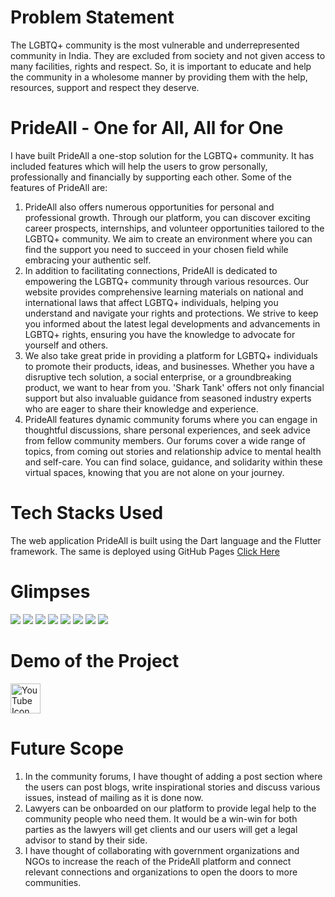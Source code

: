 # Problem Statement
The LGBTQ+ community is the most vulnerable and underrepresented community in India. They are excluded from society and not given access to many facilities, rights and respect. So, it is important to educate and help the community in a wholesome manner by providing them with the help, resources, support and respect they deserve.

# PrideAll - One for All, All for One
I have built PrideAll a one-stop solution for the LGBTQ+ community. It has included features which will help the users to grow personally, professionally and financially by supporting each other. Some of the features of PrideAll are:

1. PrideAll also offers numerous opportunities for personal and professional growth. Through our platform, you can discover exciting career prospects, internships, and volunteer opportunities tailored to the LGBTQ+ community. We aim to create an environment where you can find the support you need to succeed in your chosen field while embracing your authentic self.
2. In addition to facilitating connections, PrideAll is dedicated to empowering the LGBTQ+ community through various resources. Our website provides comprehensive learning materials on national and international laws that affect LGBTQ+ individuals, helping you understand and navigate your rights and protections. We strive to keep you informed about the latest legal developments and advancements in LGBTQ+ rights, ensuring you have the knowledge to advocate for yourself and others.
3. We also take great pride in providing a platform for LGBTQ+ individuals to promote their products, ideas, and businesses. Whether you have a disruptive tech solution, a social enterprise, or a groundbreaking product, we want to hear from you. 'Shark Tank' offers not only financial support but also invaluable guidance from seasoned industry experts who are eager to share their knowledge and experience.
4. PrideAll features dynamic community forums where you can engage in thoughtful discussions, share personal experiences, and seek advice from fellow community members. Our forums cover a wide range of topics, from coming out stories and relationship advice to mental health and self-care. You can find solace, guidance, and solidarity within these virtual spaces, knowing that you are not alone on your journey. 

# Tech Stacks Used
The web application PrideAll is built using the Dart language and the Flutter framework. The same is deployed using GitHub Pages <a href="https://namya13jain.github.io/PrideAll.github.io/#home_page">Click Here</a>

# Glimpses
<img src="https://github.com/Namya13Jain/PrideAll/assets/100767035/4d1057bf-e4d0-4e47-a3e9-95cf7887ff97">
<img src="https://github.com/Namya13Jain/PrideAll/assets/100767035/484c057a-292b-4cad-aa8a-24e3db7ad5fc">
<img src="https://github.com/Namya13Jain/PrideAll/assets/100767035/72e7c00a-94b4-471e-b234-551e2402329b">
<img src="https://github.com/Namya13Jain/PrideAll/assets/100767035/23c44fc8-e9b9-4f1e-868d-63a69a60905c">
<img src="https://github.com/Namya13Jain/PrideAll/assets/100767035/ec9eb56f-a1be-4ea2-b612-ee175a6b7881">
<img src="https://github.com/Namya13Jain/PrideAll/assets/100767035/47817d43-f6b9-418c-8c9c-18a2d52e1ec6">
<img src="https://github.com/Namya13Jain/PrideAll/assets/100767035/55136e93-be4d-4c36-ba15-8d102a6719b3">
<img src="https://github.com/Namya13Jain/PrideAll/assets/100767035/0ef0073c-4ece-48f5-ba46-95c94f308225">

# Demo of the Project

<a href="https://www.youtube.com" target="_blank">
  <img src="https://img.icons8.com/fluent/48/000000/youtube-play.png" alt="YouTube Icon" width="48" height="48">
</a>

# Future Scope
1. In the community forums, I have thought of adding a post section where the users can post blogs, write inspirational stories and discuss various issues, instead of mailing as it is done now.
2. Lawyers can be onboarded on our platform to provide legal help to the community people who need them. It would be a win-win for both parties as the lawyers will get clients and our users will get a legal advisor to stand by their side.
3. I have thought of collaborating with government organizations and NGOs to increase the reach of the PrideAll platform and connect relevant connections and organizations to open the doors to more communities.

